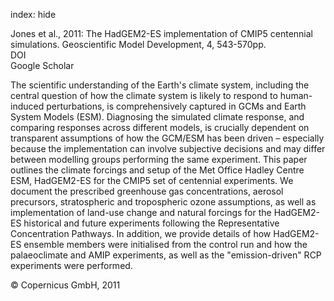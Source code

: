 index: hide

<div class="Citation">

  <div class="Citation-body">
    <div class="Citation-text">Jones et al., 2011: The HadGEM2-ES implementation of CMIP5 centennial simulations. <span class="Article-journal">Geoscientific Model Development, </span><span class="Article-volume">4, </span>543-570pp.</div>
    <div class="Citation-links">
      <div class="CitationLink" data-href="https://doi.org/10.5194/gmd-4-543-2011">
        <div class="CitationLink-icon CitationLink-Doi"></div>
        <div class="CitationLink-text">DOI</div>
      </div>
      <div class="CitationLink" data-href="https://scholar.google.com/scholar?q=10.5194/gmd-4-543-2011">
        <div class="CitationLink-icon CitationLink-Scholar"></div>
        <div class="CitationLink-text">Google Scholar</div>
      </div>
    </div>
  </div>
</div>

The scientific understanding of the Earth's climate system, including the central question of how the climate system is likely to respond to human-induced perturbations, is comprehensively captured in GCMs and Earth System Models (ESM). Diagnosing the simulated climate response, and comparing responses across different models, is crucially dependent on transparent assumptions of how the GCM/ESM has been driven – especially because the implementation can involve subjective decisions and may differ between modelling groups performing the same experiment. This paper outlines the climate forcings and setup of the Met Office Hadley Centre ESM, HadGEM2-ES for the CMIP5 set of centennial experiments. We document the prescribed greenhouse gas concentrations, aerosol precursors, stratospheric and tropospheric ozone assumptions, as well as implementation of land-use change and natural forcings for the HadGEM2-ES historical and future experiments following the Representative Concentration Pathways. In addition, we provide details of how HadGEM2-ES ensemble members were initialised from the control run and how the palaeoclimate and AMIP experiments, as well as the "emission-driven" RCP experiments were performed.

<div class="Citation-copy">
&copy; Copernicus GmbH, 2011
</div>